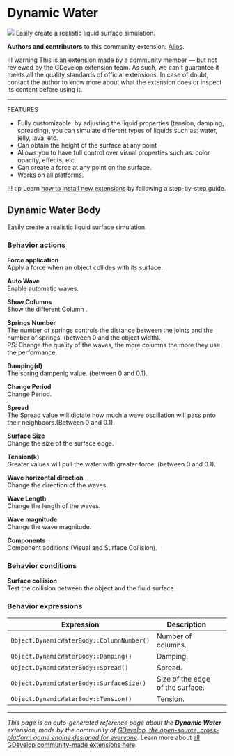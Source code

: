 # Dynamic Water

<img src="https://resources.gdevelop-app.com/assets/Icons/waves.svg" class="extension-icon"></img>
Easily create a realistic liquid surface simulation.

**Authors and contributors** to this community extension: [Alios](https://gd.games/Alios).

!!! warning
    This is an extension made by a community member — but not reviewed
    by the GDevelop extension team. As such, we can't guarantee it
    meets all the quality standards of official extensions. In case of
    doubt, contact the author to know more about what the extension
    does or inspect its content before using it.

---

FEATURES


- Fully customizable: by adjusting the liquid properties (tension, damping, spreading), you can simulate different types of liquids such as: water, jelly, lava, etc.
- Can obtain the height of the surface at any point
- Allows you to have full control over visual properties such as: color opacity, effects, etc.
- Can create a force at any point on the surface.
- Works on all platforms.


!!! tip
    Learn [how to install new extensions](/gdevelop5/extensions/search) by following a step-by-step guide.



## Dynamic Water Body 

Easily create a realistic liquid surface simulation. 

### Behavior actions

**Force application**  
Apply a force when an object collides with its surface.

**Auto Wave**  
Enable automatic waves.

**Show Columns**  
Show the different Column .

**Springs Number**  
The number of springs controls the distance between the joints and the number of springs. (between 0 and the object width).  
PS: Change the quality of the waves, the more columns the more they use the performance.

**Damping(d)**  
The spring dampenig value. (between 0 and 0.1).

**Change Period**  
Change Period.

**Spread**  
The Spread value will dictate how much a wave oscillation will pass pnto their neighboors.(Between 0 and 0.1).

**Surface Size**  
Change the size of the surface edge.

**Tension(k)**  
Greater values will pull the water with greater force. (between 0 and 0.1).

**Wave horizontal direction**  
Change the direction of the waves.

**Wave Length**  
Change the length of the waves.

**Wave magnitude**  
Change the wave magnitude.

**Components**  
Component additions (Visual and Surface Collision).

### Behavior conditions

**Surface collision**  
Test the collision between the object and the fluid surface.

### Behavior expressions

| Expression | Description |  |
|-----|-----|-----|
| `Object.DynamicWaterBody::ColumnNumber()` | Number of columns. ||
| `Object.DynamicWaterBody::Damping()` | Damping. ||
| `Object.DynamicWaterBody::Spread()` | Spread. ||
| `Object.DynamicWaterBody::SurfaceSize()` | Size of the edge of the surface. ||
| `Object.DynamicWaterBody::Tension()` | Tension. ||

---

*This page is an auto-generated reference page about the **Dynamic Water** extension, made by the community of [GDevelop, the open-source, cross-platform game engine designed for everyone](https://gdevelop.io/).* Learn more about [all GDevelop community-made extensions here](/gdevelop5/extensions).
